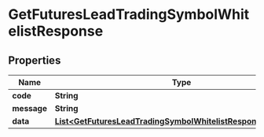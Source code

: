 

# GetFuturesLeadTradingSymbolWhitelistResponse


## Properties

| Name | Type | Description | Notes |
|------------ | ------------- | ------------- | -------------|
|**code** | **String** |  |  [optional] |
|**message** | **String** |  |  [optional] |
|**data** | [**List&lt;GetFuturesLeadTradingSymbolWhitelistResponseDataInner&gt;**](GetFuturesLeadTradingSymbolWhitelistResponseDataInner.md) |  |  [optional] |



